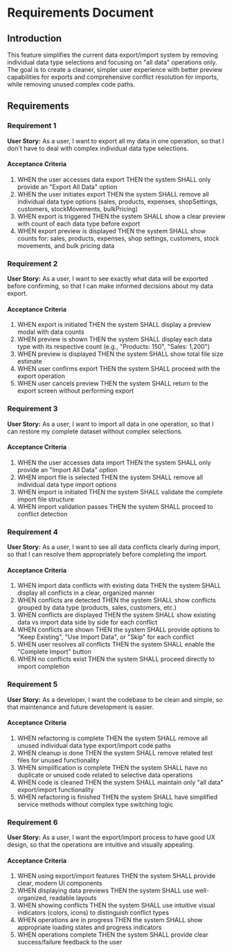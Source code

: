 # Requirements Document

## Introduction

This feature simplifies the current data export/import system by removing individual data type selections and focusing on "all data" operations only. The goal is to create a cleaner, simpler user experience with better preview capabilities for exports and comprehensive conflict resolution for imports, while removing unused complex code paths.

## Requirements

### Requirement 1

**User Story:** As a user, I want to export all my data in one operation, so that I don't have to deal with complex individual data type selections.

#### Acceptance Criteria

1. WHEN the user accesses data export THEN the system SHALL only provide an "Export All Data" option
2. WHEN the user initiates export THEN the system SHALL remove all individual data type options (sales, products, expenses, shopSettings, customers, stockMovements, bulkPricing)
3. WHEN export is triggered THEN the system SHALL show a clear preview with count of each data type before export
4. WHEN export preview is displayed THEN the system SHALL show counts for: sales, products, expenses, shop settings, customers, stock movements, and bulk pricing data

### Requirement 2

**User Story:** As a user, I want to see exactly what data will be exported before confirming, so that I can make informed decisions about my data export.

#### Acceptance Criteria

1. WHEN export is initiated THEN the system SHALL display a preview modal with data counts
2. WHEN preview is shown THEN the system SHALL display each data type with its respective count (e.g., "Products: 150", "Sales: 1,200")
3. WHEN preview is displayed THEN the system SHALL show total file size estimate
4. WHEN user confirms export THEN the system SHALL proceed with the export operation
5. WHEN user cancels preview THEN the system SHALL return to the export screen without performing export

### Requirement 3

**User Story:** As a user, I want to import all data in one operation, so that I can restore my complete dataset without complex selections.

#### Acceptance Criteria

1. WHEN the user accesses data import THEN the system SHALL only provide an "Import All Data" option
2. WHEN import file is selected THEN the system SHALL remove all individual data type import options
3. WHEN import is initiated THEN the system SHALL validate the complete import file structure
4. WHEN import validation passes THEN the system SHALL proceed to conflict detection

### Requirement 4

**User Story:** As a user, I want to see all data conflicts clearly during import, so that I can resolve them appropriately before completing the import.

#### Acceptance Criteria

1. WHEN import data conflicts with existing data THEN the system SHALL display all conflicts in a clear, organized manner
2. WHEN conflicts are detected THEN the system SHALL show conflicts grouped by data type (products, sales, customers, etc.)
3. WHEN conflicts are displayed THEN the system SHALL show existing data vs import data side by side for each conflict
4. WHEN conflicts are shown THEN the system SHALL provide options to "Keep Existing", "Use Import Data", or "Skip" for each conflict
5. WHEN user resolves all conflicts THEN the system SHALL enable the "Complete Import" button
6. WHEN no conflicts exist THEN the system SHALL proceed directly to import completion

### Requirement 5

**User Story:** As a developer, I want the codebase to be clean and simple, so that maintenance and future development is easier.

#### Acceptance Criteria

1. WHEN refactoring is complete THEN the system SHALL remove all unused individual data type export/import code paths
2. WHEN cleanup is done THEN the system SHALL remove related test files for unused functionality
3. WHEN simplification is complete THEN the system SHALL have no duplicate or unused code related to selective data operations
4. WHEN code is cleaned THEN the system SHALL maintain only "all data" export/import functionality
5. WHEN refactoring is finished THEN the system SHALL have simplified service methods without complex type switching logic

### Requirement 6

**User Story:** As a user, I want the export/import process to have good UX design, so that the operations are intuitive and visually appealing.

#### Acceptance Criteria

1. WHEN using export/import features THEN the system SHALL provide clear, modern UI components
2. WHEN displaying data previews THEN the system SHALL use well-organized, readable layouts
3. WHEN showing conflicts THEN the system SHALL use intuitive visual indicators (colors, icons) to distinguish conflict types
4. WHEN operations are in progress THEN the system SHALL show appropriate loading states and progress indicators
5. WHEN operations complete THEN the system SHALL provide clear success/failure feedback to the user
